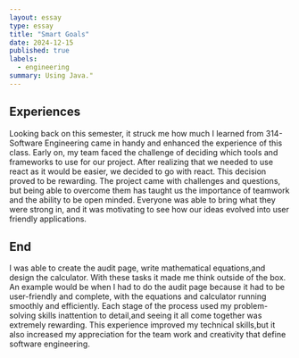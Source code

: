 ```yaml
---
layout: essay
type: essay
title: "Smart Goals"
date: 2024-12-15
published: true
labels:
  - engineering
summary: Using Java."
---
```


## Experiences
  Looking back on this semester, it struck me how much I learned from 314-Software Engineering  came in handy and enhanced the experience of this class.  Early on, my team faced the challenge of deciding which tools and frameworks to use for our project. After realizing that we needed to use react as it would be easier, we decided to go with react. This decision proved to be rewarding. The project came with challenges and questions, but being able to overcome them has taught us the importance of teamwork and the ability to be open minded. Everyone was able to bring what they were strong in, and it was motivating to see how our ideas evolved into user friendly  applications.

 ## End 
  I was able to create the audit page, write mathematical equations,and design the calculator. With these tasks it made me think outside of the box. An example would be when I had to do the audit page because it had to be user-friendly and complete, with the equations and calculator running smoothly and efficiently. Each stage of the process used my problem-solving skills inattention to detail,and seeing it all come together was extremely rewarding. This experience improved my technical skills,but it also increased my appreciation for the team work and creativity that define software engineering.
